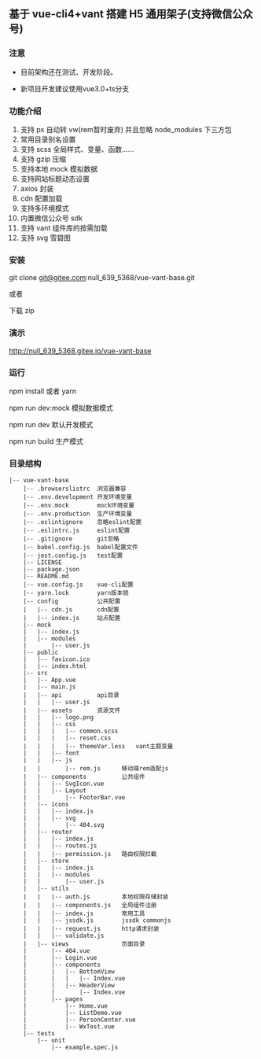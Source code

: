 ## 基于 vue-cli4+vant 搭建 H5 通用架子(支持微信公众号)

### 注意

* 目前架构还在测试、开发阶段。

* 新项目开发建议使用vue3.0+ts分支

### 功能介绍

01. 支持 px 自动转 vw(rem暂时废弃) 并且忽略 node_modules 下三方包
02. 常用目录别名设置
03. 支持 scss 全局样式、变量、函数......
04. 支持 gzip 压缩
05. 支持本地 mock 模拟数据
06. 支持网站标题动态设置
07. axios 封装
08. cdn 配置加载
09. 支持多环境模式
10. 内置微信公众号 sdk
11. 支持 vant 组件库的按需加载
12. 支持 svg 雪碧图

### 安装

git clone git@gitee.com:null_639_5368/vue-vant-base.git

或者

下载 zip

### 演示

http://null_639_5368.gitee.io/vue-vant-base

### 运行

npm install 或者 yarn

npm run dev:mock 模拟数据模式

npm run dev 默认开发模式

npm run build 生产模式

### 目录结构

``` 
|-- vue-vant-base
    |-- .browserslistrc  浏览器兼容
    |-- .env.development 开发环境变量
    |-- .env.mock        mock环境变量
    |-- .env.production  生产环境变量
    |-- .eslintignore    忽略eslint配置
    |-- .eslintrc.js     eslint配置
    |-- .gitignore       git忽略
    |-- babel.config.js  babel配置文件
    |-- jest.config.js   test配置
    |-- LICENSE
    |-- package.json
    |-- README.md
    |-- vue.config.js    vue-cli配置
    |-- yarn.lock        yarn版本锁
    |-- config           公共配置
    |   |-- cdn.js       cdn配置
    |   |-- index.js     站点配置
    |-- mock
    |   |-- index.js
    |   |-- modules
    |       |-- user.js
    |-- public
    |   |-- favicon.ico
    |   |-- index.html
    |-- src
    |   |-- App.vue
    |   |-- main.js
    |   |-- api          api目录
    |   |   |-- user.js
    |   |-- assets       资源文件
    |   |   |-- logo.png
    |   |   |-- css
    |   |   |   |-- common.scss
    |   |   |   |-- reset.css
    |   |   |   |-- themeVar.less   vant主题变量
    |   |   |-- font
    |   |   |-- js
    |   |       |-- rem.js      移动端rem适配js
    |   |-- components          公共组件
    |   |   |-- SvgIcon.vue
    |   |   |-- Layout
    |   |       |-- FooterBar.vue
    |   |-- icons
    |   |   |-- index.js
    |   |   |-- svg
    |   |       |-- 404.svg
    |   |-- router
    |   |   |-- index.js
    |   |   |-- routes.js
    |   |   |-- permission.js   路由权限拦截
    |   |-- store
    |   |   |-- index.js
    |   |   |-- modules
    |   |       |-- user.js
    |   |-- utils
    |   |   |-- auth.js         本地权限存储封装
    |   |   |-- components.js   全局组件注册
    |   |   |-- index.js        常用工具
    |   |   |-- jssdk.js        jssdk commonjs
    |   |   |-- request.js      http请求封装
    |   |   |-- validate.js
    |   |-- views               页面目录
    |       |-- 404.vue
    |       |-- Login.vue
    |       |-- components
    |       |   |-- BottomView
    |       |   |   |-- Index.vue
    |       |   |-- HeaderView
    |       |       |-- Index.vue
    |       |-- pages
    |           |-- Home.vue
    |           |-- ListDemo.vue
    |           |-- PersonCenter.vue
    |           |-- WxTest.vue
    |-- tests
        |-- unit
            |-- example.spec.js
```
